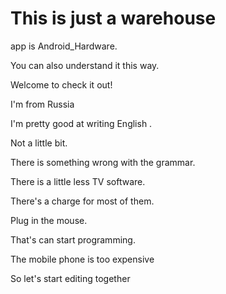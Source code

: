 # This is just a warehouse  
app is Android_Hardware.

You can also understand it this way.  

Welcome to check it out!

I'm from Russia 
   
I'm pretty good at writing English  .

Not a little bit.

There is something wrong with the grammar.

There is a little less TV software.

There's a charge for most of them.

Plug in the mouse.

That's can start programming.  

The mobile phone is too expensive  

So let's start editing together

  
